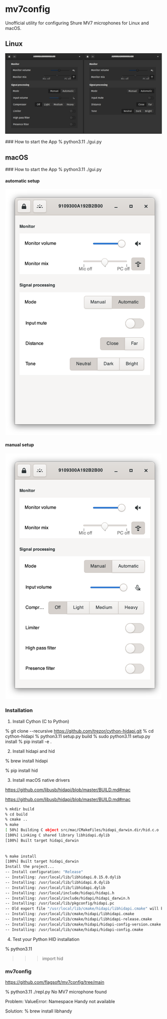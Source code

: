 # mv7config

Unofficial utility for configuring Shure MV7 microphones for Linux and macOS.


## Linux
![Screenshot of the configuration panel](res/screenshot.png)

### How to start the App
% python3.11 ./gui.py


## macOS

### How to start the App
% python3.11 ./gui.py

#### automatic setup
![Screenshot of the configuration panel](res/screenshot-macos--automatic.png)

#### manual setup
![Screenshot of the configuration panel](res/screenshot-macos--manual.png)




### Installation

1. Install Cython (C to Python)

% git clone --recursive https://github.com/trezor/cython-hidapi.git
% cd cython-hidapi
% python3.11 setup.py build
% sudo python3.11 setup.py install
% pip install -e .

2. Install hidapi and hid

% brew install hidapi

% pip install hid


3. Install macOS native drivers

https://github.com/libusb/hidapi/blob/master/BUILD.md#mac

https://github.com/libusb/hidapi/blob/master/BUILD.md#mac

```bash
% mkdir build
% cd build
% cmake ..
% make
[ 50%] Building C object src/mac/CMakeFiles/hidapi_darwin.dir/hid.c.o
[100%] Linking C shared library libhidapi.dylib
[100%] Built target hidapi_darwin


% make install
[100%] Built target hidapi_darwin
Install the project...
-- Install configuration: "Release"
-- Installing: /usr/local/lib/libhidapi.0.15.0.dylib
-- Installing: /usr/local/lib/libhidapi.0.dylib
-- Installing: /usr/local/lib/libhidapi.dylib
-- Installing: /usr/local/include/hidapi/hidapi.h
-- Installing: /usr/local/include/hidapi/hidapi_darwin.h
-- Installing: /usr/local/lib/pkgconfig/hidapi.pc
-- Old export file "/usr/local/lib/cmake/hidapi/libhidapi.cmake" will be replaced.  Removing files [/usr/local/lib/cmake/hidapi/libhidapi-release.cmake].
-- Installing: /usr/local/lib/cmake/hidapi/libhidapi.cmake
-- Installing: /usr/local/lib/cmake/hidapi/libhidapi-release.cmake
-- Installing: /usr/local/lib/cmake/hidapi/hidapi-config-version.cmake
-- Installing: /usr/local/lib/cmake/hidapi/hidapi-config.cmake
```



4. Test your Python HID installation

% python3.11
>>> import hid
>>>







### mv7config

https://github.com/flagsoft/mv7config/tree/main


% python3.11 ./repl.py
No MV7 microphone found


Problem:
ValueError: Namespace Handy not available

Solution:
% brew install libhandy





